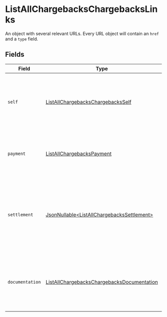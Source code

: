 # ListAllChargebacksChargebacksLinks

An object with several relevant URLs. Every URL object will contain an `href` and a `type` field.


## Fields

| Field                                                                                                                           | Type                                                                                                                            | Required                                                                                                                        | Description                                                                                                                     |
| ------------------------------------------------------------------------------------------------------------------------------- | ------------------------------------------------------------------------------------------------------------------------------- | ------------------------------------------------------------------------------------------------------------------------------- | ------------------------------------------------------------------------------------------------------------------------------- |
| `self`                                                                                                                          | [ListAllChargebacksChargebacksSelf](../../models/operations/ListAllChargebacksChargebacksSelf.md)                               | :heavy_check_mark:                                                                                                              | In v2 endpoints, URLs are commonly represented as objects with an `href` and `type` field.                                      |
| `payment`                                                                                                                       | [ListAllChargebacksPayment](../../models/operations/ListAllChargebacksPayment.md)                                               | :heavy_check_mark:                                                                                                              | The API resource URL of the [payment](get-payment) that this chargeback belongs to.                                             |
| `settlement`                                                                                                                    | [JsonNullable\<ListAllChargebacksSettlement>](../../models/operations/ListAllChargebacksSettlement.md)                          | :heavy_minus_sign:                                                                                                              | The API resource URL of the [settlement](get-settlement) this chargeback has been settled with. Not present if<br/>not yet settled. |
| `documentation`                                                                                                                 | [ListAllChargebacksChargebacksDocumentation](../../models/operations/ListAllChargebacksChargebacksDocumentation.md)             | :heavy_check_mark:                                                                                                              | In v2 endpoints, URLs are commonly represented as objects with an `href` and `type` field.                                      |